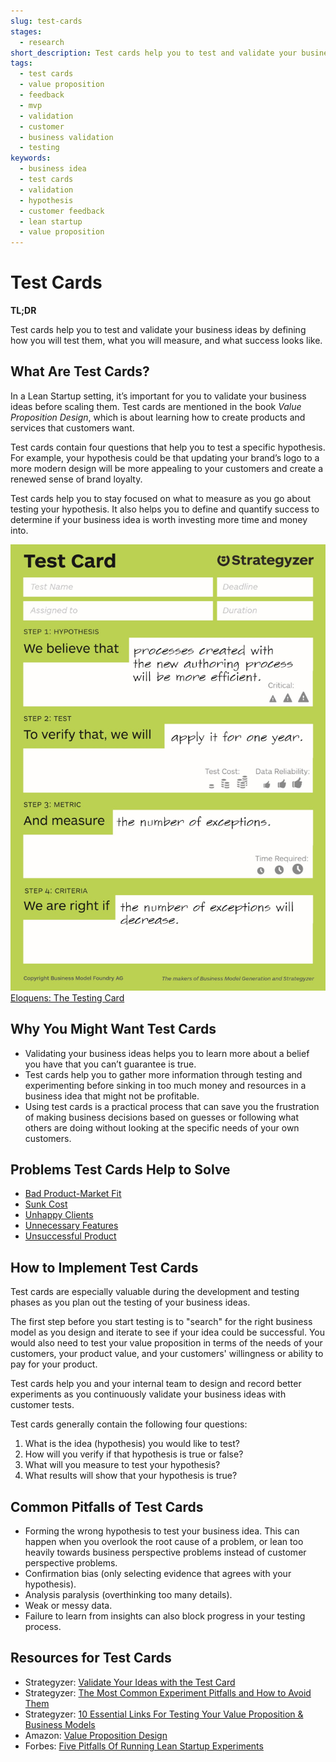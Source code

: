 ```yaml
---
slug: test-cards
stages:
  - research
short_description: Test cards help you to test and validate your business ideas by defining how you will test them, what you will measure, and what success looks like.
tags:
  - test cards
  - value proposition
  - feedback
  - mvp
  - validation
  - customer
  - business validation
  - testing
keywords:
  - business idea
  - test cards
  - validation
  - hypothesis
  - customer feedback
  - lean startup
  - value proposition
---
```


# Test Cards

**TL;DR**

Test cards help you to test and validate your business ideas by defining how you will test them, what you will measure, and what success looks like.

## What Are Test Cards?

In a Lean Startup setting, it’s important for you to validate your business ideas before scaling them. Test cards are mentioned in the book *Value Proposition Design*, which is about learning how to create products and services that customers want.

Test cards contain four questions that help you to test a specific hypothesis. For example, your hypothesis could be that updating your brand’s logo to a more modern design will be more appealing to your customers and create a renewed sense of brand loyalty.

Test cards help you to stay focused on what to measure as you go about testing your hypothesis. It also helps you to define and quantify success to determine if your business idea is worth investing more time and money into.

![Test Card](/files/test-card.jpg)
[Eloquens: The Testing Card](https://www.eloquens.com/tool/r8Yfz0/startups/lean-startup/the-testing-card)

## Why You Might Want Test Cards

- Validating your business ideas helps you to learn more about a belief you have that you can’t guarantee is true. 
- Test cards help you to gather more information through testing and experimenting before sinking in too much money and resources in a business idea that might not be profitable.
- Using test cards is a practical process that can save you the frustration of making business decisions based on guesses or following what others are doing without looking at the specific needs of your own customers. 

## Problems Test Cards Help to Solve

- [Bad Product-Market Fit](/problems/bad-product-market-fit)
- [Sunk Cost](/problems/sunk-cost)
- [Unhappy Clients](/problems/unhappy-clients)
- [Unnecessary Features](/problems/unnecessary-features)
- [Unsuccessful Product](/problems/unsuccessful-products)

## How to Implement Test Cards

Test cards are especially valuable during the development and testing phases as you plan out the testing of your business ideas.

The first step before you start testing is to "search" for the right business model as you design and iterate to see if your idea could be successful. You would also need to test your value proposition in terms of the needs of your customers, your product value, and your customers' willingness or ability to pay for your product.

Test cards help you and your internal team to design and record better experiments as you continuously validate your business ideas with customer tests.

Test cards generally contain the following four questions:

1. What is the idea (hypothesis) you would like to test?
2. How will you verify if that hypothesis is true or false?
3. What will you measure to test your hypothesis?
4. What results will show that your hypothesis is true?

## Common Pitfalls of Test Cards

- Forming the wrong hypothesis to test your business idea. This can happen when you overlook the root cause of a problem, or lean too heavily towards business perspective problems instead of customer perspective problems.
- Confirmation bias (only selecting evidence that agrees with your hypothesis).
- Analysis paralysis (overthinking too many details).
- Weak or messy data.
- Failure to learn from insights can also block progress in your testing process.

## Resources for Test Cards

- Strategyzer: [Validate Your Ideas with the Test Card](https://www.strategyzer.com/blog/posts/2015/3/5/validate-your-ideas-with-the-test-card)
- Strategyzer: [The Most Common Experiment Pitfalls and How to Avoid Them](https://www.strategyzer.com/blog/the-most-common-experiment-pitfalls-and-how-to-avoid-them)
- Strategyzer: [10 Essential Links For Testing Your Value Proposition & Business Models](https://www.strategyzer.com/blog/posts/2015/12/17/10-essential-links-for-testing-your-value-proposition-business-models)
- Amazon: [Value Proposition Design](https://www.amazon.com/Value-Proposition-Design-Customers-Strategyzer/dp/1118968050)
- Forbes: [Five Pitfalls Of Running Lean Startup Experiments](https://www.forbes.com/sites/groupthink/2014/04/28/five-pitfalls-of-running-lean-startup-experiments/?sh=66d0b9666296)
